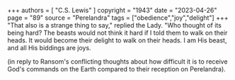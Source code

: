 +++
authors = [
  "C.S. Lewis"
]
copyright = "1943"
date = "2023-04-26"
page = "89"
source = "Perelandra"
tags = ["obedience","joy","delight"]
+++
"That also is a strange thing to say," replied the Lady. "Who thought of its being hard? The beasts would not think it hard if I told them to walk on their heads. It would become their delight to walk on their heads. I am His beast, and all His biddings are joys.

(in reply to Ransom's conflicting thoughts about how difficult it is to receive God's commands on the Earth compared to their reception on Perelandra).
